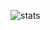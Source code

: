 ![stats](https://github-readme-stats.vercel.app/api?username=skhaz&show_icons=true&count_private=true&include_all_commits=true&hide_border=true)